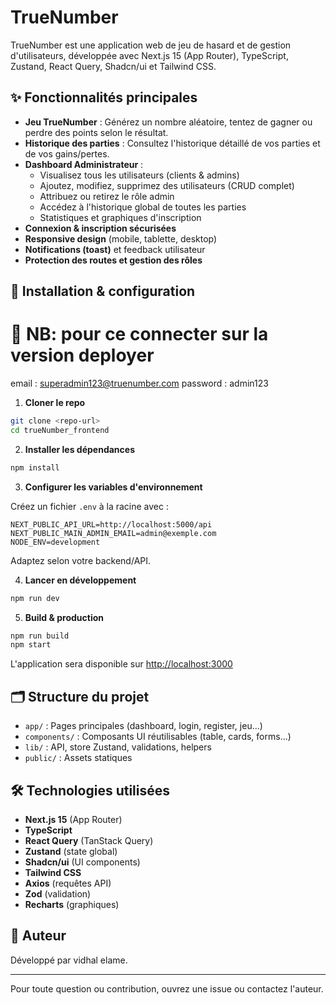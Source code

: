 # TrueNumber

TrueNumber est une application web de jeu de hasard et de gestion d'utilisateurs, développée avec Next.js 15 (App Router), TypeScript, Zustand, React Query, Shadcn/ui et Tailwind CSS.

## ✨ Fonctionnalités principales

- **Jeu TrueNumber** : Générez un nombre aléatoire, tentez de gagner ou perdre des points selon le résultat.
- **Historique des parties** : Consultez l'historique détaillé de vos parties et de vos gains/pertes.
- **Dashboard Administrateur** :
  - Visualisez tous les utilisateurs (clients & admins)
  - Ajoutez, modifiez, supprimez des utilisateurs (CRUD complet)
  - Attribuez ou retirez le rôle admin
  - Accédez à l'historique global de toutes les parties
  - Statistiques et graphiques d'inscription
- **Connexion & inscription sécurisées**
- **Responsive design** (mobile, tablette, desktop)
- **Notifications (toast)** et feedback utilisateur
- **Protection des routes et gestion des rôles**

## 🚀 Installation & configuration

# 🚀 NB: pour ce connecter sur la version deployer
email : superadmin123@truenumber.com
password : admin123

1. **Cloner le repo**

```bash
git clone <repo-url>
cd trueNumber_frontend
```

2. **Installer les dépendances**

```bash
npm install
```

3. **Configurer les variables d'environnement**

Créez un fichier `.env` à la racine avec :

```
NEXT_PUBLIC_API_URL=http://localhost:5000/api
NEXT_PUBLIC_MAIN_ADMIN_EMAIL=admin@exemple.com
NODE_ENV=development
```

Adaptez selon votre backend/API.

4. **Lancer en développement**

```bash
npm run dev
```

5. **Build & production**

```bash
npm run build
npm start
```

L'application sera disponible sur [http://localhost:3000](http://localhost:3000)

## 🗂️ Structure du projet

- `app/` : Pages principales (dashboard, login, register, jeu...)
- `components/` : Composants UI réutilisables (table, cards, forms...)
- `lib/` : API, store Zustand, validations, helpers
- `public/` : Assets statiques


## 🛠️ Technologies utilisées

- **Next.js 15** (App Router)
- **TypeScript**
- **React Query** (TanStack Query)
- **Zustand** (state global)
- **Shadcn/ui** (UI components)
- **Tailwind CSS**
- **Axios** (requêtes API)
- **Zod** (validation)
- **Recharts** (graphiques)

## 👤 Auteur

Développé par vidhal elame.

---

Pour toute question ou contribution, ouvrez une issue ou contactez l'auteur.
